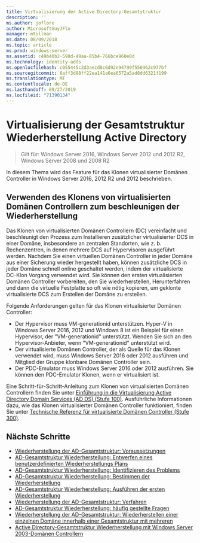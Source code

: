 ```yaml
---
title: Virtualisierung der Active Directory-Gesamtstruktur
description: ''
ms.author: joflore
author: MicrosoftGuyJFlo
manager: mtillman
ms.date: 08/09/2018
ms.topic: article
ms.prod: windows-server
ms.assetid: c49b40b2-598d-49aa-85b4-766bce960e0d
ms.technology: identity-adds
ms.openlocfilehash: c055445c2d3aecd8c6d92e94799f556962c977bf
ms.sourcegitcommit: 6aff3d88ff22ea141a6ea6572a5ad8dd6321f199
ms.translationtype: MT
ms.contentlocale: de-DE
ms.lasthandoff: 09/27/2019
ms.locfileid: "71390134"
---
```

# <a name="active-directory-forest-recovery-virtualization"></a>Virtualisierung der Gesamtstruktur Wiederherstellung Active Directory

>Gilt für: Windows Server 2016, Windows Server 2012 und 2012 R2, Windows Server 2008 und 2008 R2

In diesem Thema wird das Feature für das Klonen virtualisierter Domänen Controller in Windows Server 2016, 2012 R2 und 2012 beschrieben.  

## <a name="using-virtualized-domain-controller-cloning-to-expedite-forest-recovery"></a>Verwenden des Klonens von virtualisierten Domänen Controllern zum beschleunigen der Wiederherstellung

Das Klonen von virtualisierten Domänen Controllern (DC) vereinfacht und beschleunigt den Prozess zum Installieren zusätzlicher virtualisierter DCS in einer Domäne, insbesondere an zentralen Standorten, wie z. b. Rechenzentren, in denen mehrere DCS auf Hypervisoren ausgeführt werden. Nachdem Sie einen virtuellen Domänen Controller in jeder Domäne aus einer Sicherung wieder hergestellt haben, können zusätzliche DCS in jeder Domäne schnell online geschaltet werden, indem der virtualisierte DC-Klon Vorgang verwendet wird. Sie können den ersten virtualisierten Domänen Controller vorbereiten, den Sie wiederherstellen, Herunterfahren und dann die virtuelle Festplatte so oft wie nötig kopieren, um geklonte virtualisierte DCS zum Erstellen der Domäne zu erstellen.  
  
Folgende Anforderungen gelten für das Klonen virtualisierter Domänen Controller:  
  
- Der Hypervisor muss VM-generationid unterstützen. Hyper-V in Windows Server 2016, 2012 und Windows 8 ist ein Beispiel für einen Hypervisor, der "VM-generationid" unterstützt. Wenden Sie sich an den Hypervisor-Anbieter, wenn "VM-generationid" unterstützt wird.  
- Der virtualisierte Domänen Controller, der als Quelle für das Klonen verwendet wird, muss Windows Server 2016 oder 2012 ausführen und Mitglied der Gruppe klonbare Domänen Controller sein. 
- Der PDC-Emulator muss Windows Server 2016 oder 2012 ausführen. Sie können den PDC-Emulator Klonen, wenn er virtualisiert ist.  
  
Eine Schritt-für-Schritt-Anleitung zum Klonen von virtualisierten Domänen Controllern finden Sie unter [Einführung in die Virtualisierung Active Directory Domain Services (AD DS) (Stufe 100)](../Introduction-to-Active-Directory-Domain-Services-AD-DS-Virtualization-Level-100.md). Ausführliche Informationen dazu, wie das Klonen virtualisierter Domänen Controller funktioniert, finden Sie unter [Technische Referenz für virtualisierte Domänen Controller (Stufe 300)](../deploy/virtual-dc/virtualized-domain-controller-technical-reference--level-300-.md). 

## <a name="next-steps"></a>Nächste Schritte

- [Wiederherstellung der AD-Gesamtstruktur: Voraussetzungen](AD-Forest-Recovery-Prerequisties.md)  
- [AD-Gesamtstruktur Wiederherstellung: Entwerfen eines benutzerdefinierten Wiederherstellungs Plans](AD-Forest-Recovery-Devising-a-Plan.md)  
- [AD-Gesamtstruktur Wiederherstellung: Identifizieren des Problems](AD-Forest-Recovery-Identify-the-Problem.md)
- [AD-Gesamtstruktur Wiederherstellung: Bestimmen der Wiederherstellung](AD-Forest-Recovery-Determine-how-to-Recover.md)
- [AD-Gesamtstruktur Wiederherstellung: Ausführen der ersten Wiederherstellung](AD-Forest-Recovery-Perform-initial-recovery.md)  
- [Wiederherstellung der AD-Gesamtstruktur: Verfahren](AD-Forest-Recovery-Procedures.md)  
- [AD-Gesamtstruktur Wiederherstellung: häufig gestellte Fragen](AD-Forest-Recovery-FAQ.md)  
- [Wiederherstellung der AD-Gesamtstruktur: Wiederherstellen einer einzelnen Domäne innerhalb einer Gesamtstruktur mit mehreren](AD-Forest-Recovery-Single-Domain-in-Multidomain-Recovery.md)  
- [Active Directory-Gesamtstruktur Wiederherstellung mit Windows Server 2003-Domänen Controllern](AD-Forest-Recovery-Windows-Server-2003.md) 
